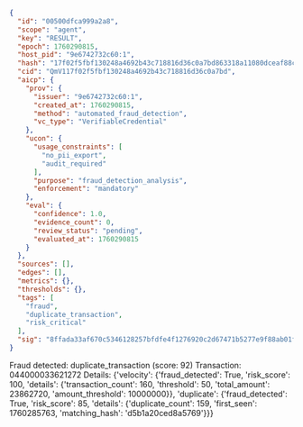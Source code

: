 ```json
{
  "id": "00500dfca999a2a8",
  "scope": "agent",
  "key": "RESULT",
  "epoch": 1760290815,
  "host_pid": "9e6742732c60:1",
  "hash": "17f02f5fbf130248a4692b43c718816d36c0a7bd863318a11080dceaf88cb38c",
  "cid": "QmV117f02f5fbf130248a4692b43c718816d36c0a7bd",
  "aicp": {
    "prov": {
      "issuer": "9e6742732c60:1",
      "created_at": 1760290815,
      "method": "automated_fraud_detection",
      "vc_type": "VerifiableCredential"
    },
    "ucon": {
      "usage_constraints": [
        "no_pii_export",
        "audit_required"
      ],
      "purpose": "fraud_detection_analysis",
      "enforcement": "mandatory"
    },
    "eval": {
      "confidence": 1.0,
      "evidence_count": 0,
      "review_status": "pending",
      "evaluated_at": 1760290815
    }
  },
  "sources": [],
  "edges": [],
  "metrics": {},
  "thresholds": {},
  "tags": [
    "fraud",
    "duplicate_transaction",
    "risk_critical"
  ],
  "sig": "8ffada33af670c5346128257bfdfe4f1276920c2d67471b5277e9f88ab01fe06"
}
```

Fraud detected: duplicate_transaction (score: 92)
Transaction: 044000033621272
Details: {'velocity': {'fraud_detected': True, 'risk_score': 100, 'details': {'transaction_count': 160, 'threshold': 50, 'total_amount': 23862720, 'amount_threshold': 10000000}}, 'duplicate': {'fraud_detected': True, 'risk_score': 85, 'details': {'duplicate_count': 159, 'first_seen': 1760285763, 'matching_hash': 'd5b1a20ced8a5769'}}}